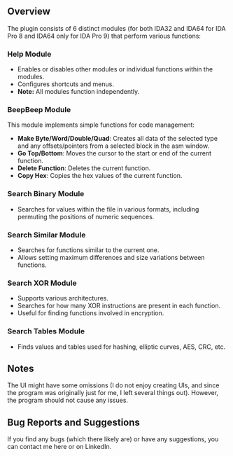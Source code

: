 
## Overview

The plugin consists of 6 distinct modules (for both IDA32 and IDA64 for IDA Pro 8 and IDA64 only for IDA Pro 9) that perform various functions:

### Help Module
- Enables or disables other modules or individual functions within the modules.
- Configures shortcuts and menus.
- **Note:** All modules function independently.

### BeepBeep Module
This module implements simple functions for code management:
- **Make Byte/Word/Double/Quad**: Creates all data of the selected type and any offsets/pointers from a selected block in the asm window.
- **Go Top/Bottom**: Moves the cursor to the start or end of the current function.
- **Delete Function**: Deletes the current function.
- **Copy Hex**: Copies the hex values of the current function.

### Search Binary Module
- Searches for values within the file in various formats, including permuting the positions of numeric sequences.

### Search Similar Module
- Searches for functions similar to the current one.
- Allows setting maximum differences and size variations between functions.

### Search XOR Module
- Supports various architectures.
- Searches for how many XOR instructions are present in each function.
- Useful for finding functions involved in encryption.

### Search Tables Module
- Finds values and tables used for hashing, elliptic curves, AES, CRC, etc.

## Notes
The UI might have some omissions (I do not enjoy creating UIs, and since the program was originally just for me, I left several things out). However, the program should not cause any issues.

## Bug Reports and Suggestions
If you find any bugs (which there likely are) or have any suggestions, you can contact me here or on LinkedIn.


